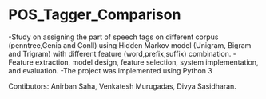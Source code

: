 # POS_Tagger_Comparison
-Study on assigning the part of speech tags on different corpus (penntree,Genia and Conll) using Hidden Markov model (Unigram, Bigram and Trigram) with different feature (word,prefix,suffix) combination.
-Feature extraction, model design, feature selection, system implementation, and evaluation.
-The project was implemented using Python 3 

Contibutors: Anirban Saha, Venkatesh Murugadas, Divya Sasidharan. 
